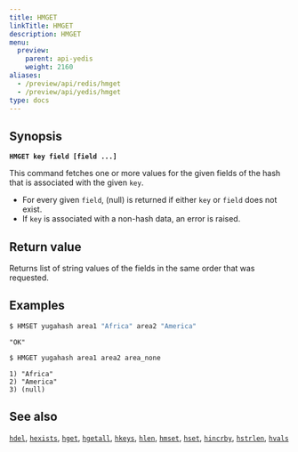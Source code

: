 ```yaml
---
title: HMGET
linkTitle: HMGET
description: HMGET
menu:
  preview:
    parent: api-yedis
    weight: 2160
aliases:
  - /preview/api/redis/hmget
  - /preview/api/yedis/hmget
type: docs
---
```


## Synopsis

**`HMGET key field [field ...]`**

This command fetches one or more values for the given fields of the hash that is associated with the given `key`.

- For every given `field`, (null) is returned if either `key` or `field` does not exist.
- If `key` is associated with a non-hash data, an error is raised.

## Return value

Returns list of string values of the fields in the same order that was requested.

## Examples

```sh
$ HMSET yugahash area1 "Africa" area2 "America"
```

```
"OK"
```

```sh
$ HMGET yugahash area1 area2 area_none
```

```
1) "Africa"
2) "America"
3) (null)
```

## See also

[`hdel`](../hdel/), [`hexists`](../hexists/), [`hget`](../hget/), [`hgetall`](../hgetall/), [`hkeys`](../hkeys/), [`hlen`](../hlen/), [`hmset`](../hmset/), [`hset`](../hset/), [`hincrby`](../hincrby/), [`hstrlen`](../hstrlen/), [`hvals`](../hvals/)
